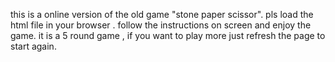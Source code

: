 this is a online version of the old game "stone paper scissor".
pls load the html file in your browser .
follow the instructions on screen and enjoy the game.
it is a 5 round game , if you want to play more just refresh the page to start again.